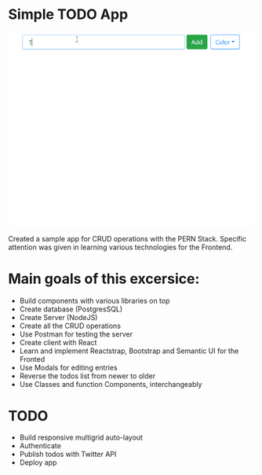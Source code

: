 # Simple TODO App
![](todogif.gif)

Created a sample app for CRUD operations with the PERN Stack. Specific attention was given in learning various technologies for the Frontend.
# Main goals of this excersice: 

- Build components with various libraries on top
- Create database (PostgresSQL)
- Create Server (NodeJS)
- Create all the CRUD operations
- Use Postman for testing the server
- Create client with React
- Learn and implement Reactstrap, Bootstrap and Semantic UI for the Fronted
- Use Modals for editing entries
- Reverse the todos list from newer to older
- Use Classes and function Components, interchangeably

# TODO
- Build responsive multigrid auto-layout 
- Authenticate
- Publish todos with Twitter API
- Deploy app 

